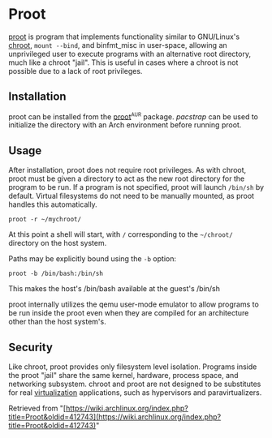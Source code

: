 # Proot

[proot](http://proot.me/) is program that implements functionality similar to GNU/Linux's [chroot](/index.php/Chroot "Chroot"), `mount --bind`, and binfmt_misc in user-space, allowing an unprivileged user to execute programs with an alternative root directory, much like a chroot "jail". This is useful in cases where a chroot is not possible due to a lack of root privileges.

## Installation

proot can be installed from the [proot](https://aur.archlinux.org/packages/proot/)<sup><small>AUR</small></sup> package. _pacstrap_ can be used to initialize the directory with an Arch environment before running proot.

## Usage

After installation, proot does not require root privileges. As with chroot, proot must be given a directory to act as the new root directory for the program to be run. If a program is not specified, proot will launch `/bin/sh` by default. Virtual filesystems do not need to be manually mounted, as proot handles this automatically.

```
proot -r ~/mychroot/

```

At this point a shell will start, with `/` corresponding to the `~/chroot/` directory on the host system.

Paths may be explicitly bound using the `-b` option:

```
proot -b /bin/bash:/bin/sh

```

This makes the host's /bin/bash available at the guest's /bin/sh

proot internally utilizes the qemu user-mode emulator to allow programs to be run inside the proot even when they are compiled for an architecture other than the host system's.

## Security

Like chroot, proot provides only filesystem level isolation. Programs inside the proot "jail" share the same kernel, hardware, process space, and networking subsystem. chroot and proot are not designed to be substitutes for real [virtualization](/index.php?title=Virtualization&action=edit&redlink=1 "Virtualization (page does not exist)") applications, such as hypervisors and paravirtualizers.

Retrieved from "[https://wiki.archlinux.org/index.php?title=Proot&oldid=412743](https://wiki.archlinux.org/index.php?title=Proot&oldid=412743)"